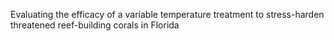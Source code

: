 Evaluating the efficacy of a variable temperature treatment to stress-harden threatened reef-building corals in Florida
